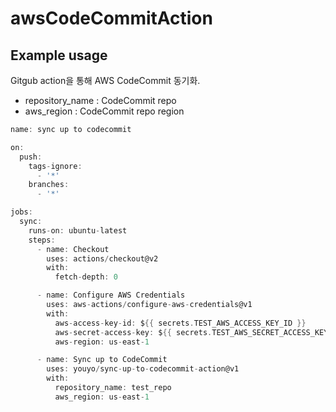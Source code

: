 # awsCodeCommitAction



## Example usage

Gitgub action을 통해 AWS CodeCommit 동기화.
 - repository_name : CodeCommit repo
 - aws_region : CodeCommit repo region

```c
name: sync up to codecommit

on:
  push:
    tags-ignore:
      - '*'
    branches:
      - '*'

jobs:
  sync:
    runs-on: ubuntu-latest
    steps:
      - name: Checkout
        uses: actions/checkout@v2
        with:
          fetch-depth: 0

      - name: Configure AWS Credentials
        uses: aws-actions/configure-aws-credentials@v1
        with:
          aws-access-key-id: ${{ secrets.TEST_AWS_ACCESS_KEY_ID }}
          aws-secret-access-key: ${{ secrets.TEST_AWS_SECRET_ACCESS_KEY }}
          aws-region: us-east-1

      - name: Sync up to CodeCommit
        uses: youyo/sync-up-to-codecommit-action@v1
        with:
          repository_name: test_repo
          aws_region: us-east-1
```
